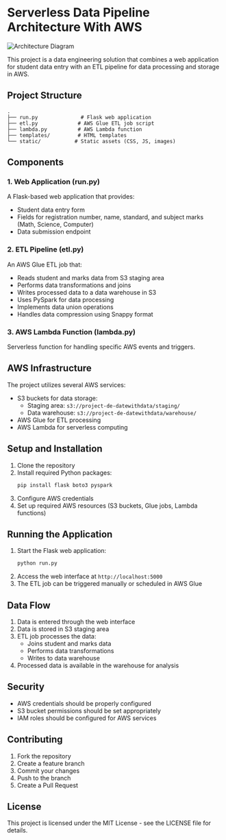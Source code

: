 # Serverless Data Pipeline Architecture With AWS


![Architecture Diagram](https://github.com/user-attachments/assets/90876876-8c8c-4c35-9372-a62940e081ef)



This project is a data engineering solution that combines a web application for student data entry with an ETL pipeline for data processing and storage in AWS.

## Project Structure

```
.
├── run.py              # Flask web application
├── etl.py             # AWS Glue ETL job script
├── lambda.py          # AWS Lambda function
├── templates/         # HTML templates
└── static/           # Static assets (CSS, JS, images)
```

## Components

### 1. Web Application (run.py)
A Flask-based web application that provides:
- Student data entry form
- Fields for registration number, name, standard, and subject marks (Math, Science, Computer)
- Data submission endpoint

### 2. ETL Pipeline (etl.py)
An AWS Glue ETL job that:
- Reads student and marks data from S3 staging area
- Performs data transformations and joins
- Writes processed data to a data warehouse in S3
- Uses PySpark for data processing
- Implements data union operations
- Handles data compression using Snappy format

### 3. AWS Lambda Function (lambda.py)
Serverless function for handling specific AWS events and triggers.

## AWS Infrastructure

The project utilizes several AWS services:
- S3 buckets for data storage:
  - Staging area: `s3://project-de-datewithdata/staging/`
  - Data warehouse: `s3://project-de-datewithdata/warehouse/`
- AWS Glue for ETL processing
- AWS Lambda for serverless computing

## Setup and Installation

1. Clone the repository
2. Install required Python packages:
   ```bash
   pip install flask boto3 pyspark
   ```
3. Configure AWS credentials
4. Set up required AWS resources (S3 buckets, Glue jobs, Lambda functions)

## Running the Application

1. Start the Flask web application:
   ```bash
   python run.py
   ```
2. Access the web interface at `http://localhost:5000`
3. The ETL job can be triggered manually or scheduled in AWS Glue

## Data Flow

1. Data is entered through the web interface
2. Data is stored in S3 staging area
3. ETL job processes the data:
   - Joins student and marks data
   - Performs data transformations
   - Writes to data warehouse
4. Processed data is available in the warehouse for analysis

## Security

- AWS credentials should be properly configured
- S3 bucket permissions should be set appropriately
- IAM roles should be configured for AWS services

## Contributing

1. Fork the repository
2. Create a feature branch
3. Commit your changes
4. Push to the branch
5. Create a Pull Request

## License

This project is licensed under the MIT License - see the LICENSE file for details. 
